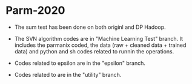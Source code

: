 # Parm-2020
- The sum test has been done on both originl and DP Hadoop.
- The SVN algorithm codes are in "Machine Learning Test" branch. It includes the parmanix coded, the data (raw + cleaned data + trained data) and python and sh codes related to runnin the operations.

- Codes related to epsilon are in the "epsilon" branch.
- Codes related to are in the "utility" branch.

